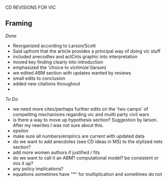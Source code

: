 CD REVISIONS FOR VIC

## Framing

*Done*
- Reorganized according to Larson/Scott
- Said upfront that the article provides a principal way of doing vic stuff
- included anecodtes and actCnts graphic into interpretation
- moved key finding clearly into introduction
- emphasized the 'choice to victimize'(larson)
- we edited ABM section with updates wanted by reviews
- small edits to conclusion
- added new citations throughout
-

*To Do*
- we need more cites/perhaps further edits on the 'two camps' of competitng mechanisms regarding vic and muilti party civil wars
- is there a way to move up hypothesis section? Suggestion by larson. After my rewrites I was not sure about this.
- epsilon
- make sure all numbers/empirics are current with updated data
- do we want to add anecdotes (see CD ideas in MS) to the stylized nets section?
- add more women authors if justified / fits
- do we want to call it an ABM? computational model? be consistent or mix it up?
- any policy implications?
- equations sometimes have "*" for multiplication and sometimes do not
